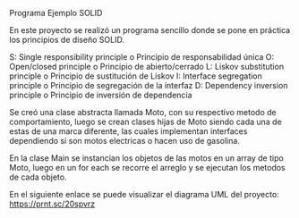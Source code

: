 Programa Ejemplo SOLID

En este proyecto se realizó un programa sencillo donde se pone en práctica los principios de diseño SOLID.

S: Single responsibility principle o Principio de responsabilidad única
O: Open/closed principle o Principio de abierto/cerrado
L: Liskov substitution principle o Principio de sustitución de Liskov
I: Interface segregation principle o Principio de segregación de la interfaz
D: Dependency inversion principle o Principio de inversión de dependencia

Se creó una clase abstracta llamada Moto, con su respectivo metodo de comportamiento, luego se crean clases hijas de Moto siendo cada una de estas de una marca diferente, las cuales implementan interfaces dependiendo si son motos electricas o hacen uso de gasolina.

En la clase Main se instancian los objetos de las motos en un array de tipo Moto, luego en un for each se recorre el arreglo y se ejecutan los metodos de cada objeto.

En el siguiente enlace se puede visualizar el diagrama UML del proyecto: https://prnt.sc/20spvrz

